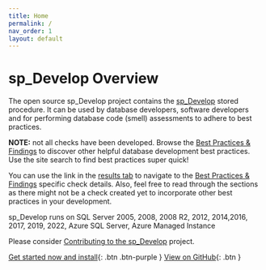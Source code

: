 ```yaml
---
title: Home
permalink: /
nav_order: 1
layout: default
---
```


# sp_Develop Overview
The open source sp_Develop project contains the [sp_Develop](https://raw.githubusercontent.com/kevinmartintech/sp_develop/master/sp_Develop.sql) stored procedure. It can be used by database developers, software developers and for performing database code (smell) assessments to adhere to best practices.

**NOTE:** not all checks have been developed. Browse the [Best Practices & Findings](best-practices-and-findings) to discover other helpful database development best practices. Use the site search to find best practices super quick!

You can use the link in the [results tab](results-explanations) to navigate to the [Best Practices & Findings](best-practices-and-findings) specific check details. Also, feel free to read through the sections as there might not be a check created yet to incorporate other best practices in your development.

sp_Develop runs on SQL Server 2005, 2008, 2008 R2, 2012, 2014,2016, 2017, 2019, 2022, Azure SQL Server, Azure Managed Instance

Please consider [Contributing to the sp_Develop](https://github.com/kevinmartintech/sp_Develop/blob/master/CONTRIBUTING.md) project.

[Get started now and install](install-instructions){: .btn .btn-purple }
[View on GitHub](https://github.com/kevinmartintech/sp_Develop){: .btn }